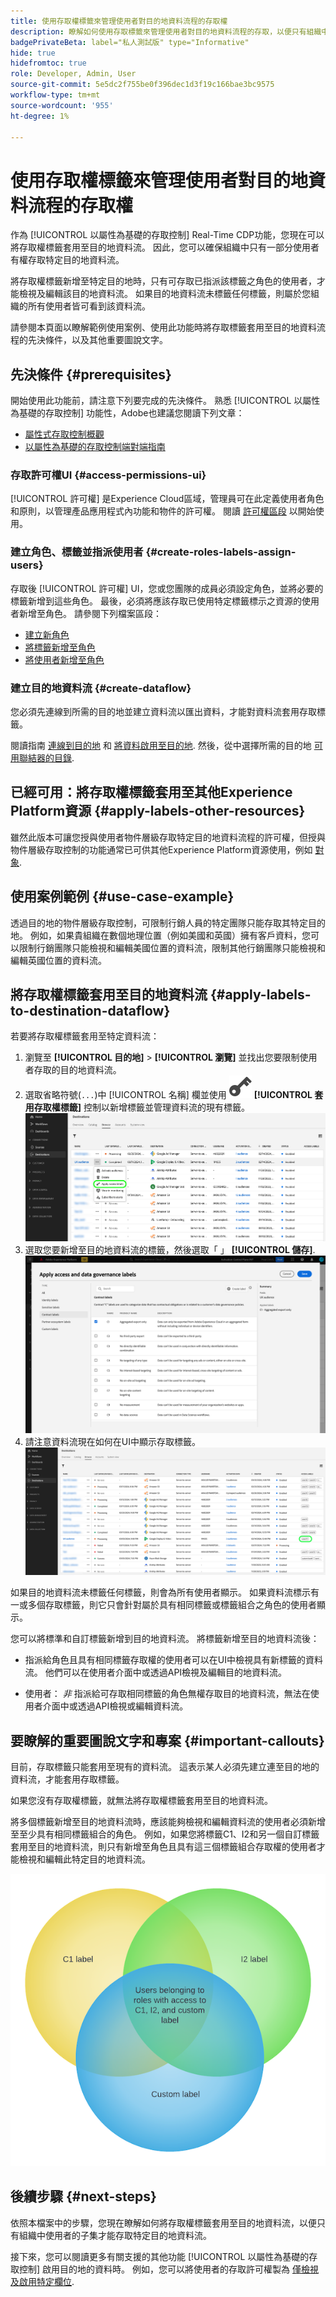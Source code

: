 ```yaml
---
title: 使用存取權標籤來管理使用者對目的地資料流程的存取權
description: 瞭解如何使用存取標籤來管理使用者對目的地資料流程的存取，以便只有組織中使用者的子集才能存取特定目的地資料流程。
badgePrivateBeta: label="私人測試版" type="Informative"
hide: true
hidefromtoc: true
role: Developer, Admin, User
source-git-commit: 5e5dc2f755be0f396dec1d3f19c166bae3bc9575
workflow-type: tm+mt
source-wordcount: '955'
ht-degree: 1%

---
```



# 使用存取權標籤來管理使用者對目的地資料流程的存取權

作為 [!UICONTROL 以屬性為基礎的存取控制] Real-Time CDP功能，您現在可以將存取權標籤套用至目的地資料流。 因此，您可以確保組織中只有一部分使用者有權存取特定目的地資料流。

將存取權標籤新增至特定目的地時，只有可存取已指派該標籤之角色的使用者，才能檢視及編輯該目的地資料流。 如果目的地資料流未標籤任何標籤，則屬於您組織的所有使用者皆可看到該資料流。

請參閱本頁面以瞭解範例使用案例、使用此功能時將存取標籤套用至目的地資料流程的先決條件，以及其他重要圖說文字。

## 先決條件 {#prerequisites}

開始使用此功能前，請注意下列要完成的先決條件。 熟悉 [!UICONTROL 以屬性為基礎的存取控制] 功能性，Adobe也建議您閱讀下列文章：

* [屬性式存取控制概觀](/help/access-control/abac/overview.md)
* [以屬性為基礎的存取控制端對端指南](/help/access-control/abac/end-to-end-guide.md)

### 存取許可權UI {#access-permissions-ui}

[!UICONTROL 許可權] 是Experience Cloud區域，管理員可在此定義使用者角色和原則，以管理產品應用程式內功能和物件的許可權。 閱讀 [許可權區段](/help/access-control/abac/end-to-end-guide.md#permissions) 以開始使用。

### 建立角色、標籤並指派使用者 {#create-roles-labels-assign-users}

存取後 [!UICONTROL 許可權] UI，您或您團隊的成員必須設定角色，並將必要的標籤新增到這些角色。 最後，必須將應該存取已使用特定標籤標示之資源的使用者新增至角色。 請參閱下列檔案區段：

* [建立新角色](/help/access-control/abac/ui/roles.md)
* [將標籤新增至角色](/help/access-control/abac/end-to-end-guide.md#label-roles)
* [將使用者新增至角色](/help/access-control/ui/users.md)

### 建立目的地資料流 {#create-dataflow}

您必須先連線到所需的目的地並建立資料流以匯出資料，才能對資料流套用存取標籤。

閱讀指南 [連線到目的地](/help/destinations/ui/connect-destination.md) 和 [將資料啟用至目的地](/help/destinations/ui/activation-overview.md). 然後，從中選擇所需的目的地 [可用聯結器的目錄](/help/destinations/catalog/overview.md).

## 已經可用：將存取權標籤套用至其他Experience Platform資源 {#apply-labels-other-resources}

雖然此版本可讓您授與使用者物件層級存取特定目的地資料流程的許可權，但授與物件層級存取控制的功能通常已可供其他Experience Platform資源使用，例如 [對象](/help/access-control/abac/end-to-end-guide.md#apply-labels-to-segments).

## 使用案例範例 {#use-case-example}

透過目的地的物件層級存取控制，可限制行銷人員的特定團隊只能存取其特定目的地。 例如，如果貴組織在數個地理位置（例如美國和英國）擁有客戶資料，您可以限制行銷團隊只能檢視和編輯美國位置的資料流，限制其他行銷團隊只能檢視和編輯英國位置的資料流。

## 將存取權標籤套用至目的地資料流 {#apply-labels-to-destination-dataflow}

若要將存取權標籤套用至特定資料流：

1. 瀏覽至 **[!UICONTROL 目的地]** > **[!UICONTROL 瀏覽]** 並找出您要限制使用者存取的目的地資料流。
1. 選取省略符號(`...`)中 [!UICONTROL 名稱] 欄並使用 ![編輯詳細資訊控制項](/help/access-control/images/olac/key-icon.svg) **[!UICONTROL 套用存取權標籤]** 控制以新增標籤並管理資料流的現有標籤。
   ![在瀏覽目的地工作區檢視中，選取套用存取權標籤。](/help/access-control/images/olac/apply-access-labels.png)
1. 選取您要新增至目的地資料流的標籤，然後選取「 」 **[!UICONTROL 儲存]**.
   ![選取中應套用至目的地資料流的存取權標籤。](/help/access-control/images/olac/view-access-labels.png)
1. 請注意資料流現在如何在UI中顯示存取標籤。
   ![含有所選資料流的數個目的地資料流檢視如何顯示存取標籤。](/help/access-control/images/olac/dataflow-with-access-label.png)

如果目的地資料流未標籤任何標籤，則會為所有使用者顯示。 如果資料流標示有一或多個存取標籤，則它只會針對屬於具有相同標籤或標籤組合之角色的使用者顯示。

您可以將標準和自訂標籤新增到目的地資料流。 將標籤新增至目的地資料流後：

* 指派給角色且具有相同標籤存取權的使用者可以在UI中檢視具有新標籤的資料流。 他們可以在使用者介面中或透過API檢視及編輯目的地資料流。

* 使用者： *非* 指派給可存取相同標籤的角色無權存取目的地資料流，無法在使用者介面中或透過API檢視或編輯資料流。

## 要瞭解的重要圖說文字和專案 {#important-callouts}

目前，存取標籤只能套用至現有的資料流。 這表示某人必須先建立連至目的地的資料流，才能套用存取標籤。

如果您沒有存取權標籤，就無法將存取權標籤套用至目的地資料流。

將多個標籤新增至目的地資料流時，應該能夠檢視和編輯資料流的使用者必須新增至至少具有相同標籤組合的角色。 例如，如果您將標籤C1、I2和另一個自訂標籤套用至目的地資料流，則只有新增至角色且具有這三個標籤組合存取權的使用者才能檢視和編輯此特定目的地資料流。

![文氏圖表顯示只有特定使用者才能存取已套用多個標籤的目的地的情形。](/help/access-control/images/olac/multiple-labels-venn.png)

## 後續步驟 {#next-steps}

依照本檔案中的步驟，您現在瞭解如何將存取權標籤套用至目的地資料流，以便只有組織中使用者的子集才能存取特定目的地資料流。

接下來，您可以閱讀更多有關支援的其他功能 [!UICONTROL 以屬性為基礎的存取控制] 啟用目的地的資料時。 例如，您可以將使用者的存取許可權製為 [僅檢視及啟用特定欄位](/help/access-control/abac/overview.md#destinations).